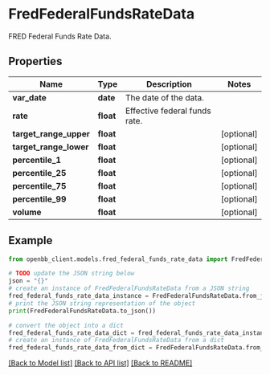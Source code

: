 # FredFederalFundsRateData

FRED Federal Funds Rate Data.

## Properties

Name | Type | Description | Notes
------------ | ------------- | ------------- | -------------
**var_date** | **date** | The date of the data. | 
**rate** | **float** | Effective federal funds rate. | 
**target_range_upper** | **float** |  | [optional] 
**target_range_lower** | **float** |  | [optional] 
**percentile_1** | **float** |  | [optional] 
**percentile_25** | **float** |  | [optional] 
**percentile_75** | **float** |  | [optional] 
**percentile_99** | **float** |  | [optional] 
**volume** | **float** |  | [optional] 

## Example

```python
from openbb_client.models.fred_federal_funds_rate_data import FredFederalFundsRateData

# TODO update the JSON string below
json = "{}"
# create an instance of FredFederalFundsRateData from a JSON string
fred_federal_funds_rate_data_instance = FredFederalFundsRateData.from_json(json)
# print the JSON string representation of the object
print(FredFederalFundsRateData.to_json())

# convert the object into a dict
fred_federal_funds_rate_data_dict = fred_federal_funds_rate_data_instance.to_dict()
# create an instance of FredFederalFundsRateData from a dict
fred_federal_funds_rate_data_from_dict = FredFederalFundsRateData.from_dict(fred_federal_funds_rate_data_dict)
```
[[Back to Model list]](../README.md#documentation-for-models) [[Back to API list]](../README.md#documentation-for-api-endpoints) [[Back to README]](../README.md)


